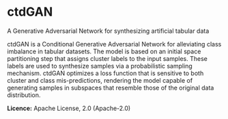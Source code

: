 # ctdGAN
A Generative Adversarial Network for synthesizing artificial tabular data

ctdGAN is a Conditional Generative Adversarial Network for alleviating class imbalance in tabular datasets. The model is based on an initial space partitioning step that assigns cluster labels to the input samples.
These labels are used to synthesize samples via a probabilistic sampling mechanism. ctdGAN optimizes a loss function that is sensitive to both cluster and class mis-predictions, rendering the model capable of
generating samples in subspaces that resemble those of the original data distribution.

**Licence:** Apache License, 2.0 (Apache-2.0)
